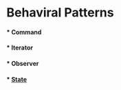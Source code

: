 # Behaviral Patterns

#### * Command
#### * Iterator
#### * Observer
#### * [State](https://github.com/puruhirave/DesignPatterns/blob/master/Behavioral/State.md)

